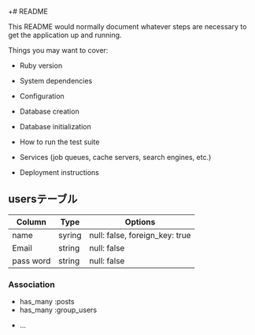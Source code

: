+# README

This README would normally document whatever steps are necessary to get the
application up and running.

Things you may want to cover:

* Ruby version

* System dependencies

* Configuration

* Database creation

* Database initialization

* How to run the test suite

* Services (job queues, cache servers, search engines, etc.)

* Deployment instructions
## usersテーブル

|Column|Type|Options|
|------|----|-------|
|name | syring | null: false, foreign_key: true |
| Email | string | null: false |
| pass word | string| null: false |

### Association
- has_many :posts
- has_many :group_users
* ...